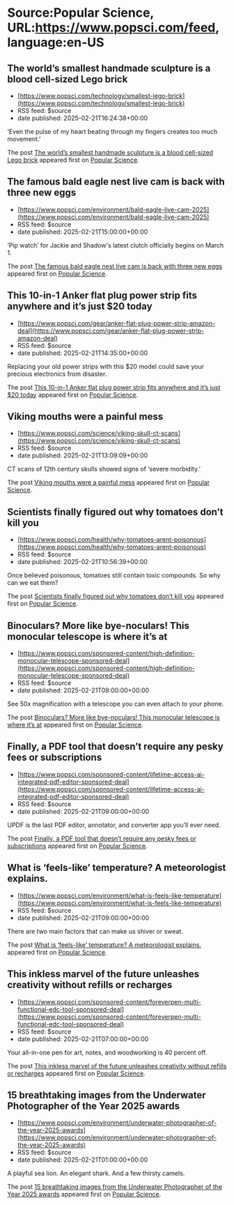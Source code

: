 # Source:Popular Science, URL:https://www.popsci.com/feed, language:en-US

## The world’s smallest handmade sculpture is a blood cell-sized Lego brick
 - [https://www.popsci.com/technology/smallest-lego-brick](https://www.popsci.com/technology/smallest-lego-brick)
 - RSS feed: $source
 - date published: 2025-02-21T16:24:38+00:00

<p>‘Even the pulse of my heart beating through my fingers creates too much movement.’</p>
<p>The post <a href="https://www.popsci.com/technology/smallest-lego-brick/">The world’s smallest handmade sculpture is a blood cell-sized Lego brick</a> appeared first on <a href="https://www.popsci.com">Popular Science</a>.</p>

## The famous bald eagle nest live cam is back with three new eggs
 - [https://www.popsci.com/environment/bald-eagle-live-cam-2025](https://www.popsci.com/environment/bald-eagle-live-cam-2025)
 - RSS feed: $source
 - date published: 2025-02-21T15:00:00+00:00

<p>‘Pip watch’ for Jackie and Shadow's latest clutch officially begins on March 1.</p>
<p>The post <a href="https://www.popsci.com/environment/bald-eagle-live-cam-2025/">The famous bald eagle nest live cam is back with three new eggs</a> appeared first on <a href="https://www.popsci.com">Popular Science</a>.</p>

## This 10-in-1 Anker flat plug power strip fits anywhere and it’s just $20 today
 - [https://www.popsci.com/gear/anker-flat-plug-power-strip-amazon-deal](https://www.popsci.com/gear/anker-flat-plug-power-strip-amazon-deal)
 - RSS feed: $source
 - date published: 2025-02-21T14:35:00+00:00

<p>Replacing your old power strips with this $20 model could save your precious electronics from disaster.</p>
<p>The post <a href="https://www.popsci.com/gear/anker-flat-plug-power-strip-amazon-deal/">This 10-in-1 Anker flat plug power strip fits anywhere and it&#8217;s just $20 today</a> appeared first on <a href="https://www.popsci.com">Popular Science</a>.</p>

## Viking mouths were a painful mess
 - [https://www.popsci.com/science/viking-skull-ct-scans](https://www.popsci.com/science/viking-skull-ct-scans)
 - RSS feed: $source
 - date published: 2025-02-21T13:09:09+00:00

<p>CT scans of 12th century skulls showed signs of ‘severe morbidity.’</p>
<p>The post <a href="https://www.popsci.com/science/viking-skull-ct-scans/">Viking mouths were a painful mess</a> appeared first on <a href="https://www.popsci.com">Popular Science</a>.</p>

## Scientists finally figured out why tomatoes don’t kill you
 - [https://www.popsci.com/health/why-tomatoes-arent-poisonous](https://www.popsci.com/health/why-tomatoes-arent-poisonous)
 - RSS feed: $source
 - date published: 2025-02-21T10:56:39+00:00

<p>Once believed poisonous, tomatoes still contain toxic compounds. So why can we eat them?</p>
<p>The post <a href="https://www.popsci.com/health/why-tomatoes-arent-poisonous/">Scientists finally figured out why tomatoes don&#8217;t kill you</a> appeared first on <a href="https://www.popsci.com">Popular Science</a>.</p>

## Binoculars? More like bye-noculars! This monocular telescope is where it’s at
 - [https://www.popsci.com/sponsored-content/high-definition-monocular-telescope-sponsored-deal](https://www.popsci.com/sponsored-content/high-definition-monocular-telescope-sponsored-deal)
 - RSS feed: $source
 - date published: 2025-02-21T09:00:00+00:00

<p>See 50x magnification with a telescope you can even attach to your phone.</p>
<p>The post <a href="https://www.popsci.com/sponsored-content/high-definition-monocular-telescope-sponsored-deal/">Binoculars? More like bye-noculars! This monocular telescope is where it&#8217;s at</a> appeared first on <a href="https://www.popsci.com">Popular Science</a>.</p>

## Finally, a PDF tool that doesn’t require any pesky fees or subscriptions
 - [https://www.popsci.com/sponsored-content/lifetime-access-ai-integrated-pdf-editor-sponsored-deal](https://www.popsci.com/sponsored-content/lifetime-access-ai-integrated-pdf-editor-sponsored-deal)
 - RSS feed: $source
 - date published: 2025-02-21T09:00:00+00:00

<p>UPDF is the last PDF editor, annotator, and converter app you’ll ever need.</p>
<p>The post <a href="https://www.popsci.com/sponsored-content/lifetime-access-ai-integrated-pdf-editor-sponsored-deal/">Finally, a PDF tool that doesn&#8217;t require any pesky fees or subscriptions</a> appeared first on <a href="https://www.popsci.com">Popular Science</a>.</p>

## What is ‘feels-like’ temperature? A meteorologist explains.
 - [https://www.popsci.com/environment/what-is-feels-like-temperature](https://www.popsci.com/environment/what-is-feels-like-temperature)
 - RSS feed: $source
 - date published: 2025-02-21T09:00:00+00:00

<p>There are two main factors that can make us shiver or sweat.</p>
<p>The post <a href="https://www.popsci.com/environment/what-is-feels-like-temperature/">What is &#8216;feels-like&#8217; temperature? A meteorologist explains.</a> appeared first on <a href="https://www.popsci.com">Popular Science</a>.</p>

## This inkless marvel of the future unleashes creativity without refills or recharges
 - [https://www.popsci.com/sponsored-content/foreverpen-multi-functional-edc-tool-sponsored-deal](https://www.popsci.com/sponsored-content/foreverpen-multi-functional-edc-tool-sponsored-deal)
 - RSS feed: $source
 - date published: 2025-02-21T07:00:00+00:00

<p>Your all-in-one pen for art, notes, and woodworking is 40 percent off.</p>
<p>The post <a href="https://www.popsci.com/sponsored-content/foreverpen-multi-functional-edc-tool-sponsored-deal/">This inkless marvel of the future unleashes creativity without refills or recharges</a> appeared first on <a href="https://www.popsci.com">Popular Science</a>.</p>

## 15 breathtaking images from the Underwater Photographer of the Year 2025 awards
 - [https://www.popsci.com/environment/underwater-photographer-of-the-year-2025-awards](https://www.popsci.com/environment/underwater-photographer-of-the-year-2025-awards)
 - RSS feed: $source
 - date published: 2025-02-21T01:00:00+00:00

<p>A playful sea lion. An elegant shark. And a few thirsty camels. </p>
<p>The post <a href="https://www.popsci.com/environment/underwater-photographer-of-the-year-2025-awards/">15 breathtaking images from the Underwater Photographer of the Year 2025 awards</a> appeared first on <a href="https://www.popsci.com">Popular Science</a>.</p>

